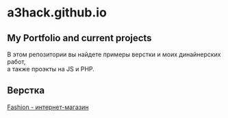 # a3hack.github.io
## My Portfolio and current projects  

В этом репозитории вы найдете примеры верстки и моих динайнерских работ,  
а также проэкты на JS и PHP.  

## Верстка  

[Fashion - интернет-магазин](https://a3hack.github.io/fashion/)
